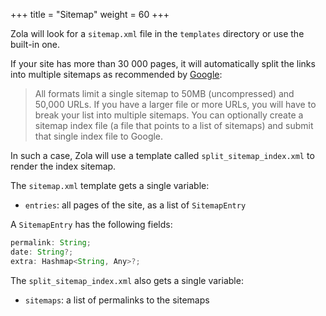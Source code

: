 +++
title = "Sitemap"
weight = 60
+++

Zola will look for a `sitemap.xml` file in the `templates` directory or
use the built-in one.

If your site has more than 30 000 pages, it will automatically split
the links into multiple sitemaps as recommended by [Google](https://support.google.com/webmasters/answer/183668?hl=en):

> All formats limit a single sitemap to 50MB (uncompressed) and 50,000 URLs. 
> If you have a larger file or more URLs, you will have to break your list into multiple sitemaps. 
> You can optionally create a sitemap index file (a file that points to a list of sitemaps) and submit that single index file to Google.

In such a case, Zola will use a template called `split_sitemap_index.xml` to render the index sitemap.


The `sitemap.xml` template gets a single variable:

- `entries`: all pages of the site, as a list of `SitemapEntry`

A `SitemapEntry` has the following fields:

```ts
permalink: String;
date: String?;
extra: Hashmap<String, Any>?;
```

The `split_sitemap_index.xml` also gets a single variable:

- `sitemaps`: a list of permalinks to the sitemaps
